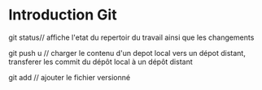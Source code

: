 # Introduction Git
git status// affiche l'etat du repertoir du travail ainsi que les changements

git push u // charger le contenu d'un depot local vers un dépot distant, transferer les commit du dépôt local à un dépôt distant

git add // ajouter le fichier versionné